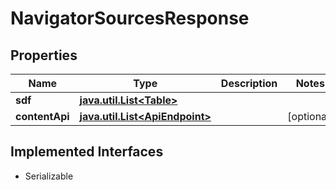 

# NavigatorSourcesResponse


## Properties

Name | Type | Description | Notes
------------ | ------------- | ------------- | -------------
**sdf** | [**java.util.List&lt;Table&gt;**](Table.md) |  | 
**contentApi** | [**java.util.List&lt;ApiEndpoint&gt;**](ApiEndpoint.md) |  |  [optional]


## Implemented Interfaces

* Serializable


